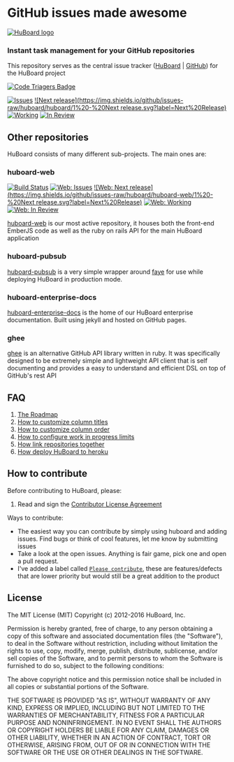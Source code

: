 # GitHub issues made awesome



[![HuBoard logo](https://raw.github.com/huboard/huboard-web/master/app/assets/images/HuBoardSplash960.png)](https://huboard.com)

### Instant task management for your GitHub repositories

This repository serves as the central issue tracker ([HuBoard](https://huboard.com/huboard/huboard) | [GitHub](https://github.com/huboard/huboard/issues)) for the HuBoard project


[![Code Triagers Badge](http://www.codetriage.com/huboard/huboard/badges/users.svg)](http://www.codetriage.com/huboard/huboard)

[![Issues](https://img.shields.io/github/issues/huboard/huboard.svg?label=HuBoard)](https://huboard.com/huboard/huboard#/?repo=[%22huboard%22])
[![Next release](https://img.shields.io/github/issues-raw/huboard/huboard/1%20-%20Next release.svg?label=Next%20Release)](https://huboard.com/huboard/huboard#/?repo=[%22huboard%22])
[![Working     ](https://img.shields.io/github/issues-raw/huboard/huboard/2%20-%20Working%20%3c%3d%207.svg?label=Working)](https://huboard.com/huboard/huboard#/?repo=[%22huboard%22])
[![In Review   ](https://img.shields.io/github/issues-raw/huboard/huboard/3%20-%20In%20Review.svg?label=In%20Review)](https://huboard.com/huboard/huboard#/?repo=[%22huboard%22])

## Other repositories

HuBoard consists of many different sub-projects. The main ones are:

### huboard-web

[![Build Status](https://travis-ci.org/huboard/huboard-web.svg?branch=master)](https://travis-ci.org/huboard/huboard-web)
[![Web: Issues](https://img.shields.io/github/issues/huboard/huboard-web.svg?label=HuBoard)](https://huboard.com/huboard/huboard#/?repo=[%22huboard-web%22])
[![Web: Next release](https://img.shields.io/github/issues-raw/huboard/huboard-web/1%20-%20Next release.svg?label=Next%20Release)](https://huboard.com/huboard/huboard#/?repo=[%22huboard-web%22])
[![Web: Working     ](https://img.shields.io/github/issues-raw/huboard/huboard-web/2%20-%20Working%20%3c%3d%207.svg?label=Working)](https://huboard.com/huboard/huboard#/?repo=[%22huboard-web%22])
[![Web: In Review   ](https://img.shields.io/github/issues-raw/huboard/huboard-web/3%20-%20In%20Review.svg?label=In%20Review)](https://huboard.com/huboard/huboard#/?repo=[%22huboard-web%22])

[huboard-web](https://github.com/huboard/huboard-web) is our most active repository, it houses both the front-end EmberJS code as well as the ruby on rails API for the main HuBoard application

### huboard-pubsub

[huboard-pubsub](https://github.com/huboard/huboard-pubsub) is a very simple wrapper around [faye](https://github.com/faye) for use while deploying HuBoard in production mode.

### huboard-enterprise-docs

[huboard-enterprise-docs](https://github.com/huboard/huboard-enterprise-docs) is the home of our HuBoard enterprise documentation. Built using jekyll and hosted on GitHub pages. 

### ghee

[ghee](https://github.com/huboard/ghee) is an alternative GitHub API library written in ruby. It was specifically designed to be extremely simple and lightweight API client that is self documenting and provides a easy to understand and efficient DSL on top of GitHub's rest API

## FAQ

  1. [The Roadmap](https://github.com/huboard/huboard/wiki/High-Level-Roadmap)
  1. [How to customize column titles](https://github.com/huboard/huboard/wiki#wiki-labels-explained)
  1. [How to customize column order](https://github.com/huboard/huboard/wiki#wiki-labels-explained)
  1. [How to configure work in progress limits](https://github.com/huboard/huboard/wiki#wiki-labels-explained)
  1. [How link repositories together](https://github.com/huboard/huboard/wiki#wiki-linking-repositories)
  1. [How deploy HuBoard to heroku](https://github.com/huboard/huboard/wiki/Deploying)


## How to contribute

Before contributing to HuBoard, please:

  1. Read and sign the [Contributor License Agreement](https://docs.google.com/forms/d/1hapbhON_AdtwVPgRFQqf5d600ayptoYcVfgcSQO0FQg/viewform)

Ways to contribute:

  * The easiest way you can contribute by simply using huboard and adding issues. Find bugs or think of cool features, let me know by submitting issues
  * Take a look at the open issues. Anything is fair game, pick one and open a pull request.
  * I've added a label called [`Please contribute`](https://github.com/huboard/huboard/labels/Please%20contribute), these are features/defects that are lower priority but would still be a great addition to the product

## License

The MIT License (MIT)
Copyright (c) 2012-2016 HuBoard, Inc.

Permission is hereby granted, free of charge, to any person obtaining a copy of this software and associated documentation files (the "Software"), to deal in the Software without restriction, including without limitation the rights to use, copy, modify, merge, publish, distribute, sublicense, and/or sell copies of the Software, and to permit persons to whom the Software is furnished to do so, subject to the following conditions:

The above copyright notice and this permission notice shall be included in all copies or substantial portions of the Software.

THE SOFTWARE IS PROVIDED "AS IS", WITHOUT WARRANTY OF ANY KIND, EXPRESS OR IMPLIED, INCLUDING BUT NOT LIMITED TO THE WARRANTIES OF MERCHANTABILITY, FITNESS FOR A PARTICULAR PURPOSE AND NONINFRINGEMENT. IN NO EVENT SHALL THE AUTHORS OR COPYRIGHT HOLDERS BE LIABLE FOR ANY CLAIM, DAMAGES OR OTHER LIABILITY, WHETHER IN AN ACTION OF CONTRACT, TORT OR OTHERWISE, ARISING FROM, OUT OF OR IN CONNECTION WITH THE SOFTWARE OR THE USE OR OTHER DEALINGS IN THE SOFTWARE.
